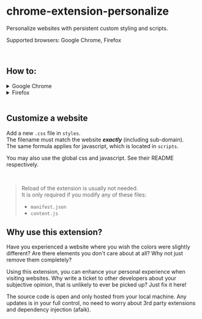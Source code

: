 # chrome-extension-personalize

Personalize websites with persistent custom styling and scripts.

Supported browsers: Google Chrome, Firefox

<br>

## How to:

<details>
<summary>Google Chrome</summary>

<br>
1. Clone this repo
2. Paste this in the search bar of Chrome `chrome://extensions`
3. Toggle `Developer mode`
4. Load unpacked -> select this folder
5. Visit https://www.example.com. You should see a green box with `The extension is working!`
6. Start customizing (see tutorial below)

</details>

<details>
<summary>Firefox</summary>

<br>
1. Clone this repo
2. Paste this in the search bar of Firefox `about:debugging#/runtime/this-firefox`
3. Load Temporary Add-On... -> select `manifest.json` in this folder
4. Visit https://www.example.com. You should see a green box with `The extension is working!`
5. Start customizing (see tutorial below)

</details>

<br>

## Customize a website

Add a new `.css` file in `styles`. <br>
The filename must match the website **_exactly_** (including sub-domain). <br>
The same formula applies for javascript, which is located in `scripts`.

You may also use the global css and javascript. See their README respectively.

<br>

> Reload of the extension is usually not needed. <br>
> It is only required if you modify any of these files:
>
> - `manifest.json`
> - `content.js`

## Why use this extension?

Have you experienced a website where you wish the colors were slightly different? Are there elements you don't care about at all? Why not just remove them completely?

Using this extension, you can enhance your personal experience when visiting websites.
Why write a ticket to other developers about your subjective opinion, that is unlikely to ever be picked up? Just fix it here!

The source code is open and only hosted from your local machine.
Any updates is in your full control, no need to worry about 3rd party extensions and dependency injection (afaik).

<br>
<br>
